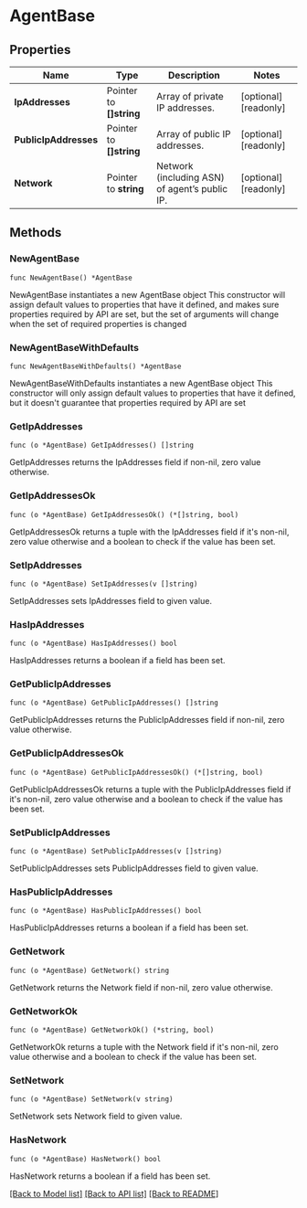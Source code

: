 # AgentBase

## Properties

Name | Type | Description | Notes
------------ | ------------- | ------------- | -------------
**IpAddresses** | Pointer to **[]string** | Array of private IP addresses. | [optional] [readonly] 
**PublicIpAddresses** | Pointer to **[]string** | Array of public IP addresses. | [optional] [readonly] 
**Network** | Pointer to **string** | Network (including ASN) of agent’s public IP. | [optional] [readonly] 

## Methods

### NewAgentBase

`func NewAgentBase() *AgentBase`

NewAgentBase instantiates a new AgentBase object
This constructor will assign default values to properties that have it defined,
and makes sure properties required by API are set, but the set of arguments
will change when the set of required properties is changed

### NewAgentBaseWithDefaults

`func NewAgentBaseWithDefaults() *AgentBase`

NewAgentBaseWithDefaults instantiates a new AgentBase object
This constructor will only assign default values to properties that have it defined,
but it doesn't guarantee that properties required by API are set

### GetIpAddresses

`func (o *AgentBase) GetIpAddresses() []string`

GetIpAddresses returns the IpAddresses field if non-nil, zero value otherwise.

### GetIpAddressesOk

`func (o *AgentBase) GetIpAddressesOk() (*[]string, bool)`

GetIpAddressesOk returns a tuple with the IpAddresses field if it's non-nil, zero value otherwise
and a boolean to check if the value has been set.

### SetIpAddresses

`func (o *AgentBase) SetIpAddresses(v []string)`

SetIpAddresses sets IpAddresses field to given value.

### HasIpAddresses

`func (o *AgentBase) HasIpAddresses() bool`

HasIpAddresses returns a boolean if a field has been set.

### GetPublicIpAddresses

`func (o *AgentBase) GetPublicIpAddresses() []string`

GetPublicIpAddresses returns the PublicIpAddresses field if non-nil, zero value otherwise.

### GetPublicIpAddressesOk

`func (o *AgentBase) GetPublicIpAddressesOk() (*[]string, bool)`

GetPublicIpAddressesOk returns a tuple with the PublicIpAddresses field if it's non-nil, zero value otherwise
and a boolean to check if the value has been set.

### SetPublicIpAddresses

`func (o *AgentBase) SetPublicIpAddresses(v []string)`

SetPublicIpAddresses sets PublicIpAddresses field to given value.

### HasPublicIpAddresses

`func (o *AgentBase) HasPublicIpAddresses() bool`

HasPublicIpAddresses returns a boolean if a field has been set.

### GetNetwork

`func (o *AgentBase) GetNetwork() string`

GetNetwork returns the Network field if non-nil, zero value otherwise.

### GetNetworkOk

`func (o *AgentBase) GetNetworkOk() (*string, bool)`

GetNetworkOk returns a tuple with the Network field if it's non-nil, zero value otherwise
and a boolean to check if the value has been set.

### SetNetwork

`func (o *AgentBase) SetNetwork(v string)`

SetNetwork sets Network field to given value.

### HasNetwork

`func (o *AgentBase) HasNetwork() bool`

HasNetwork returns a boolean if a field has been set.


[[Back to Model list]](../README.md#documentation-for-models) [[Back to API list]](../README.md#documentation-for-api-endpoints) [[Back to README]](../README.md)



